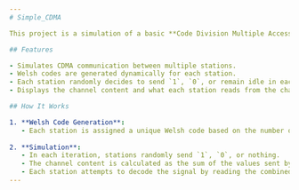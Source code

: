 ```yaml
---
# Simple_CDMA

This project is a simulation of a basic **Code Division Multiple Access (CDMA)** system using Welsh codes for communication. Multiple stations communicate simultaneously by sending bits `1`, `0` (represented as `-1`), or nothing, and the channel content is computed based on the combined contributions of all stations.

## Features

- Simulates CDMA communication between multiple stations.
- Welsh codes are generated dynamically for each station.
- Each station randomly decides to send `1`, `0`, or remain idle in each iteration.
- Displays the channel content and what each station reads from the channel after every iteration.

## How It Works

1. **Welsh Code Generation**: 
   - Each station is assigned a unique Welsh code based on the number of stations.
   
2. **Simulation**: 
   - In each iteration, stations randomly send `1`, `0`, or nothing.
   - The channel content is calculated as the sum of the values sent by each station.
   - Each station attempts to decode the signal by reading the combined channel content.
--- 
```

